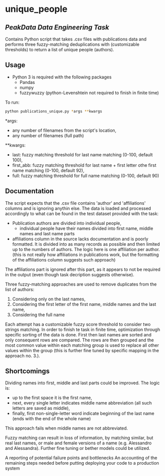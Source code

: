 # unique_people
## _PeakData Data Engineering Task_
Contains Python script that takes .csv files with publications data
and performs three fuzzy-matching deduplications with (customizable thresholds)
to return a list of unique people (authors).

## Usage
- Python 3 is required with the following packages
    - Pandas
    - numpy
    - fuzzywuzzy (python-Levenshtein not required to finish in finite time)

To run:
```sh
python publications_unique.py *args **kwargs
```
*args:
- any number of filenames from the script's location,
- any number of filenames (full path)

**kwargs:
- last: fuzzy matching threshold for last name matching (0-100, default 100),
- first_abb: fuzzy matching threshold for last name + first letter othe first name matching (0-100, default 92),
- full: fuzzy matching threshold for full name matching (0-100, default 90)

## Documentation
The script expects that the .csv file contains 'author' and 'affiliations' columns and is ignoring anythin else.
The data is loaded and processed accordingly to what can be found in the test dataset provided with the task:
- Publication authors are divided into individual people,
    - individual people have their names divided into first name, middle names and last name parts
- affiliations column in the source lacks documentation and is poorly formatted. It is divided into as many records as possible and then limited up to the numbers of authors. The logic here is one affiliation per author.
(this is not really how affiliations in publications work, but the formatting of the affiliations column
suggests such approach)

The affiliations part is ignored after this part, as it appears to not be required in the output (even though task decription suggests otherwise).

Three fuzzy-matching approaches are used to remove duplicates from the list of authors:
1. Considering only on the last names,
2. Considering the first letter of the first name, middle names and the last name,
3. Considering the full name

Each attempt has a customizable fuzzy score threshold to consider two strings matching.
In order to finish te task in finite time, optimization through specific sorting of the data is done.
First then last names are sorted and only consequent rows are compared. The rows are then grouped and the most common value within each matching group is used to replace all other values within the group (this is further fine tuned by specific mapping in the approach no. 3.).

## Shortcomings
Dividing names into first, middle and last parts could be improved. The logic is:
- up to the first space it is the first name,
- next, every single letter indicates middle name abbreviation (all such letters are saved as middle),
- finally, first non-single-letter word indicate beginning of the last name (ends with the end of the whole name)

This approach fails when middle names are not abbreviated.

Fuzzy matching can result in loss of information, by matching similar, but real last names, or male and female versions of a name (e.g. Alessandro and Alessandra). Further fine tuning or bether models could be utilized.




A reporting of potential failure points and bottlenecks
An accounting of the remaining steps needed before putting deploying your code to a production system
